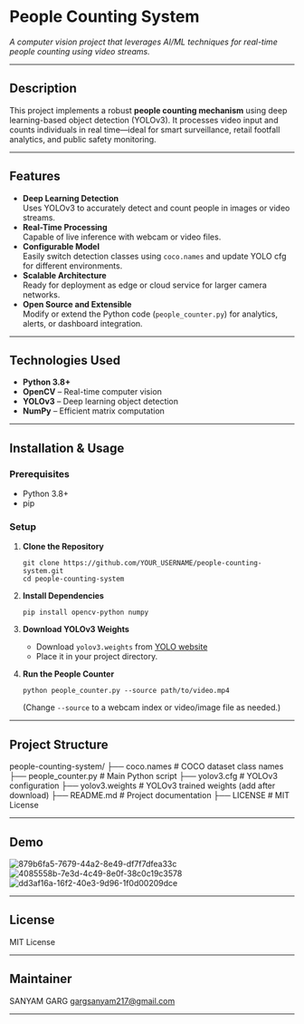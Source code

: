 # People Counting System

_A computer vision project that leverages AI/ML techniques for real-time people counting using video streams._

---

## Description

This project implements a robust **people counting mechanism** using deep learning-based object detection (YOLOv3). It processes video input and counts individuals in real time—ideal for smart surveillance, retail footfall analytics, and public safety monitoring.

---

## Features

- **Deep Learning Detection**  
  Uses YOLOv3 to accurately detect and count people in images or video streams.
- **Real-Time Processing**  
  Capable of live inference with webcam or video files.
- **Configurable Model**  
  Easily switch detection classes using `coco.names` and update YOLO cfg for different environments.
- **Scalable Architecture**  
  Ready for deployment as edge or cloud service for larger camera networks.
- **Open Source and Extensible**  
  Modify or extend the Python code (`people_counter.py`) for analytics, alerts, or dashboard integration.

---

## Technologies Used

- **Python 3.8+**
- **OpenCV** – Real-time computer vision
- **YOLOv3** – Deep learning object detection
- **NumPy** – Efficient matrix computation

---

## Installation & Usage

### Prerequisites

- Python 3.8+
- pip

### Setup

1. **Clone the Repository**
    ```
    git clone https://github.com/YOUR_USERNAME/people-counting-system.git
    cd people-counting-system
    ```

2. **Install Dependencies**
    ```
    pip install opencv-python numpy
    ```

3. **Download YOLOv3 Weights**
    - Download `yolov3.weights` from [YOLO website](https://pjreddie.com/darknet/yolo/)
    - Place it in your project directory.

4. **Run the People Counter**
    ```
    python people_counter.py --source path/to/video.mp4
    ```
    (Change `--source` to a webcam index or video/image file as needed.)

---

## Project Structure
people-counting-system/
├── coco.names # COCO dataset class names
├── people_counter.py # Main Python script
├── yolov3.cfg # YOLOv3 configuration
├── yolov3.weights # YOLOv3 trained weights (add after download)
├── README.md # Project documentation
├── LICENSE # MIT License


---

## Demo
![879b6fa5-7679-44a2-8e49-df7f7dfea33c](https://github.com/user-attachments/assets/1ce33f99-ce47-4ef7-abb9-6a2ef60c80b1)
![4085558b-7e3d-4c49-8e0f-38c0c19c3578](https://github.com/user-attachments/assets/9fd88d8a-7d45-41af-8f62-8b9b50984165)
![dd3af16a-16f2-40e3-9d96-1f0d00209dce](https://github.com/user-attachments/assets/c81e96c4-2ef1-495a-a0e3-72b433951dce)

---

## License

MIT License

---

## Maintainer

SANYAM GARG
gargsanyam217@gmail.com

---



